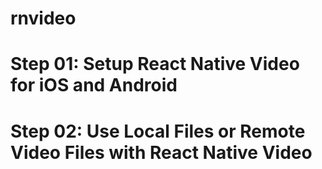 # rnvideo
# Step 01: Setup React Native Video for iOS and Android
# Step 02: Use Local Files or Remote Video Files with React Native Video
